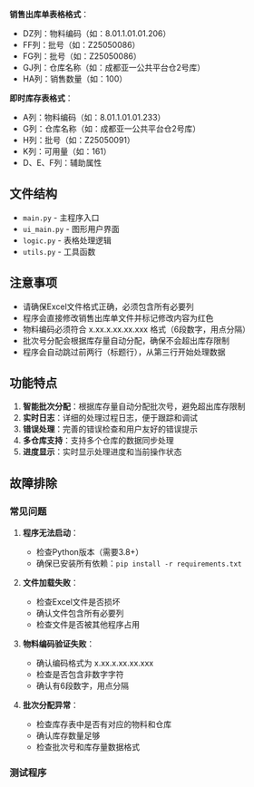 **销售出库单表格格式**：
- DZ列：物料编码（如：8.01.1.01.01.206）
- FF列：批号（如：Z25050086）
- FG列：批号（如：Z25050086）
- GJ列：仓库名称（如：成都亚一公共平台仓2号库）
- HA列：销售数量（如：100）

**即时库存表格式**：
- A列：物料编码（如：8.01.1.01.01.233）
- G列：仓库名称（如：成都亚一公共平台仓2号库）
- H列：批号（如：Z25050091）
- K列：可用量（如：161）
- D、E、F列：辅助属性

## 文件结构

- `main.py` - 主程序入口
- `ui_main.py` - 图形用户界面
- `logic.py` - 表格处理逻辑
- `utils.py` - 工具函数

## 注意事项

- 请确保Excel文件格式正确，必须包含所有必要列
- 程序会直接修改销售出库单文件并标记修改内容为红色
- 物料编码必须符合 x.xx.x.xx.xx.xxx 格式（6段数字，用点分隔）
- 批次号分配会根据库存量自动分配，确保不会超出库存限制
- 程序会自动跳过前两行（标题行），从第三行开始处理数据

## 功能特点

1. **智能批次分配**：根据库存量自动分配批次号，避免超出库存限制
2. **实时日志**：详细的处理过程日志，便于跟踪和调试
3. **错误处理**：完善的错误检查和用户友好的错误提示
4. **多仓库支持**：支持多个仓库的数据同步处理
5. **进度显示**：实时显示处理进度和当前操作状态

## 故障排除

### 常见问题

1. **程序无法启动**：
   - 检查Python版本（需要3.8+）
   - 确保已安装所有依赖：`pip install -r requirements.txt`

2. **文件加载失败**：
   - 检查Excel文件是否损坏
   - 确认文件包含所有必要列
   - 检查文件是否被其他程序占用

3. **物料编码验证失败**：
   - 确认编码格式为 x.xx.x.xx.xx.xxx
   - 检查是否包含非数字字符
   - 确认有6段数字，用点分隔

4. **批次分配异常**：
   - 检查库存表中是否有对应的物料和仓库
   - 确认库存数量足够
   - 检查批次号和库存量数据格式

### 测试程序